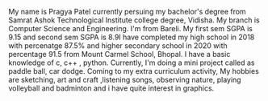 My name is Pragya Patel currently persuing my bachelor's degree from 
Samrat Ashok Technological Institute college degree, Vidisha. My branch is 
Computer Science and Engineering. I'm from Bareli. My first sem SGPA is 9.15 and second sem SGPA is 8.9I have completed my high 
school in 2018 with percenatge 87.5% and higher secondary school in 2020 with percentage 91.5 from Mount Carmel School,
Bhopal. I have a basic knowledge of c, c++ , python. Currently, I'm doing a mini 
project called as paddle ball, car dodge. Coming to my extra curriculum activity,
My hobbies are sketching, art and craft ,listening songs, observing nature, playing 
volleyball and badminton and i have quite interest in graphics.
